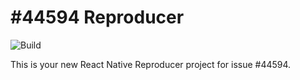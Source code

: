 # #44594 Reproducer

![Build](https://github.com/AndriusZal/-44594-Reproducer/workflows/Pre%20Merge%20Checks/badge.svg)

This is your new React Native Reproducer project for issue #44594.

